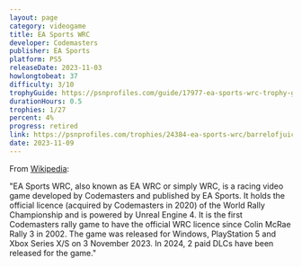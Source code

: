 ```yaml
---
layout: page
category: videogame
title: EA Sports WRC
developer: Codemasters
publisher: EA Sports
platform: PS5
releaseDate: 2023-11-03
howlongtobeat: 37
difficulty: 3/10
trophyGuide: https://psnprofiles.com/guide/17977-ea-sports-wrc-trophy-guide
durationHours: 0.5
trophies: 1/27
percent: 4%
progress: retired
link: https://psnprofiles.com/trophies/24384-ea-sports-wrc/barrelofjuice
date: 2023-11-09
---
```


From [Wikipedia](https://en.wikipedia.org/wiki/EA_Sports_WRC):

"EA Sports WRC, also known as EA WRC or simply WRC, is a racing video game developed by Codemasters and published by EA Sports. It holds the official licence (acquired by Codemasters in 2020) of the World Rally Championship and is powered by Unreal Engine 4. It is the first Codemasters rally game to have the official WRC licence since Colin McRae Rally 3 in 2002. The game was released for Windows, PlayStation 5 and Xbox Series X/S on 3 November 2023. In 2024, 2 paid DLCs have been released for the game."
